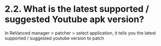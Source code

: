 # 2.2. What is the latest supported / suggested Youtube apk version?

In ReVanced manager > patcher > select application, it tells you the latest supported / suggested youtube version to patch

